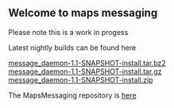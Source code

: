 ## Welcome to maps messaging

Please note this is a work in progess

Latest nightly builds can be found here

[message_daemon-1.1-SNAPSHOT-install.tar.bz2](https://mapsmessaging.jfrog.io/artifactory/mapsmessaging-images-prod/message_daemon-1.1-SNAPSHOT-install.tar.bz2) \
[message_daemon-1.1-SNAPSHOT-install.tar.gz](https://mapsmessaging.jfrog.io/artifactory/mapsmessaging-images-prod/message_daemon-1.1-SNAPSHOT-install.tar.gz) \
[message_daemon-1.1-SNAPSHOT-install.zip](https://mapsmessaging.jfrog.io/artifactory/mapsmessaging-images-prod/message_daemon-1.1-SNAPSHOT-install.zip)


The MapsMessaging repository is [here](https://mapsmessaging.jfrog.io/)



